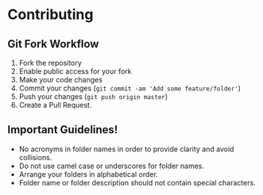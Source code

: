 # Contributing

## Git Fork Workflow

1. Fork the repository
1. Enable public access for your fork
1. Make your code changes
1. Commit your changes (`git commit -am 'Add some feature/folder'`)
1. Push your changes (`git push origin master`)
1. Create a Pull Request.

## Important Guidelines!

- No acronyms in folder names in order to provide clarity and avoid collisions.
- Do not use camel case or underscores for folder names.
- Arrange your folders in alphabetical order.
- Folder name or folder description should not contain special characters.